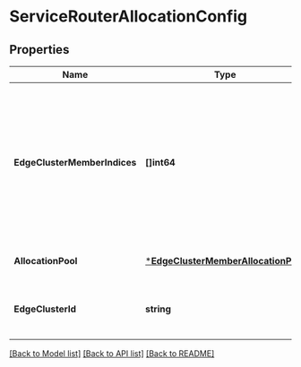 # ServiceRouterAllocationConfig

## Properties
Name | Type | Description | Notes
------------ | ------------- | ------------- | -------------
**EdgeClusterMemberIndices** | **[]int64** | For TIER 1 logical router, for manual placement of service router within the cluster, edge cluster member indices needs to be provided else same will be auto-allocated. You can provide maximum two indices for HA ACTIVE_STANDBY.  | [optional] [default to null]
**AllocationPool** | [***EdgeClusterMemberAllocationPool**](EdgeClusterMemberAllocationPool.md) |  | [optional] [default to null]
**EdgeClusterId** | **string** | To reallocate TIER1 logical router on new or existing edge cluster  | [default to null]

[[Back to Model list]](../README.md#documentation-for-models) [[Back to API list]](../README.md#documentation-for-api-endpoints) [[Back to README]](../README.md)


